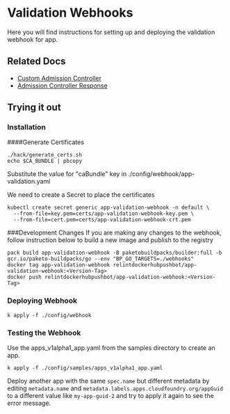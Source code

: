 # Validation Webhooks

Here you will find instructions for setting up and deploying the validation webhook for app.

## Related Docs
* [Custom Admission Controller](https://docs.giantswarm.io/advanced/custom-admission-controller/)
* [Admission Controller Response](https://kubernetes.io/docs/reference/access-authn-authz/extensible-admission-controllers/#response)

## Trying it out

### Installation
####Generate Certificates
```
./hack/generate_certs.sh
echo $CA_BUNDLE | pbcopy
```

Substitute the value for "caBundle" key in ./config/webhook/app-validation.yaml

We need to create a Secret to place the certificates

```
kubectl create secret generic app-validation-webhook -n default \
  --from-file=key.pem=certs/app-validation-webhook-key.pem \
  --from-file=cert.pem=certs/app-validation-webhook-crt.pem
```

###Development Changes
If you are making any changes to the webhook, follow instruction below to build a new image and publish to the registry

```
pack build app-validation-webhook -B paketobuildpacks/builder:full -b gcr.io/paketo-buildpacks/go --env "BP_GO_TARGETS=./webhooks"
docker tag app-validation-webhook relintdockerhubpushbot/app-validation-webhook:<Version-Tag>
docker push relintdockerhubpushbot/app-validation-webhook:<Version-Tag>
```

### Deploying Webhook

```
k apply -f ./config/webhook
```

### Testing the Webhook

Use the apps_v1alpha1_app.yaml from the samples directory to create an app.

```
k apply -f ./config/samples/apps_v1alpha1_app.yaml
```

Deploy another app with the same `spec.name` but different metadata by editing `metadata.name` and `metadata.labels.apps.cloudfoundry.org/appGuid` to a different value like `my-app-guid-2` and try to apply it again to see the error message.